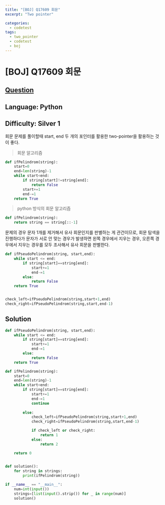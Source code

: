 ```yaml
---
title: "[BOJ] Q17609 회문"
excerpt: "Two pointer"

categories:
  - codetest
tags:
  - two_pointer
  - codetest
  - boj
---
```

# [BOJ] Q17609 회문
## [Question](https://www.acmicpc.net/problem/17609)
## Language: Python
## Difficulty: Silver 1

회문 문제를 풀이할때 start, end 두 개의 포인터를 활용한 two-pointer을 활용하는 것이 좋다.

> 회문 알고리즘

```python
def ifPelindrom(string):
    start=0
    end=len(string)-1
    while start<end:
        if string[start]!=string[end]:
            return False
        start+=1
        end-=1
    return True
```

> python 방식의 회문 알고리즘

```python
def ifPelindrom(string):
    return string == string[::-1]
```

문제의 경우 문자 1개를 제거해서 유사 회문인지를 판별하는 게 관건이므로, 회문 탐색을 진행하다가 문자가 서로 안 맞는 경우가 발생하면 왼쪽 경우에서 지우는 경우, 오른쪽 경우에서 지우는 경우를 모두 조사해서 유사 회문을 판별한다.

```python
def ifPseudoPelindrom(string, start,end):
    while start <= end:
        if string[start]==string[end]:
            start+=1
            end-=1
        else:
            return False
    return True


check_left=ifPseudoPelindrom(string,start+1,end)
check_right=ifPseudoPelindrom(string,start,end-1)
```

## Solution
```python
def ifPseudoPelindrom(string, start,end):
    while start <= end:
        if string[start]==string[end]:
            start+=1
            end-=1
        else:
            return False
    return True

def ifPelindrom(string):
    start=0
    end=len(string)-1
    while start<end:
        if string[start]==string[end]:
            start+=1
            end-=1
            continue
        
        else:
            check_left=ifPseudoPelindrom(string,start+1,end)
            check_right=ifPseudoPelindrom(string,start,end-1)

            if check_left or check_right:
                return 1
            else:
                return 2

    return 0
    

def solution():
    for string in strings:
        print(ifPelindrom(string))

if __name__ == "__main__":
    num=int(input())
    strings=[list(input().strip()) for _ in range(num)]
    solution()
```